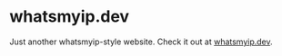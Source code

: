 # whatsmyip.dev

Just another whatsmyip-style website. Check it out at [whatsmyip.dev](https://whatsmyip.dev).
